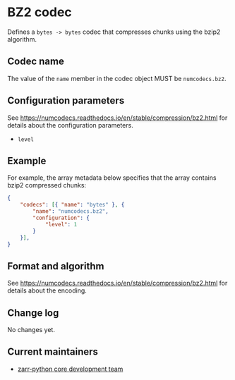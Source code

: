 # BZ2 codec

Defines a `bytes -> bytes` codec that compresses chunks using the bzip2 algorithm.

## Codec name

The value of the `name` member in the codec object MUST be `numcodecs.bz2`.

## Configuration parameters

See https://numcodecs.readthedocs.io/en/stable/compression/bz2.html for details about the configuration parameters.

- `level`

## Example

For example, the array metadata below specifies that the array contains bzip2 compressed chunks:

```json
{
    "codecs": [{ "name": "bytes" }, {
        "name": "numcodecs.bz2",
        "configuration": {
            "level": 1
        }
    }],
}
```

## Format and algorithm

See https://numcodecs.readthedocs.io/en/stable/compression/bz2.html for details about the encoding.

## Change log

No changes yet.

## Current maintainers

* [zarr-python core development team](https://github.com/orgs/zarr-developers/teams/python-core-devs)
